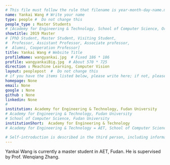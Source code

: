 ```yaml
---
# This file must follow the rule that filename is year-month-day-name.md .
name: Yankai Wang # Write your name
type: people #  Do not change this
people_type : Master Students
# [Academy for Engineering & Technology, School of Computer Science, Organizer]
showtitle: 2019 Master
# [PhD Student, Master Student, Visiting Student,
#  Professor, Assistant Professor, Associate professor,
#  Alumni, Cooperation Professor]
title: Yankai Wang # Website Title
profileName: wangyankai.jpg  # Fixed 186 * 186
profile: wangyankaiBig.jpg  # About 570 * 725
direction : Meachine Learning, Computer Vision
layout: peoplepost  #  Do not change this
# if you have the items listed below, please write here; if not, please write None.
homepage: None
email: None
google : None
github : None
linkedin: None
# 
institution: Academy for Engineering & Technology, Fudan University
# Academy for Engineering & Technology, Fudan University
# School of Computer Science, Fudan University
institutionShort:  Academy for Engineering & Technology
# Academy for Engineering & Technology = AET, School of Computer Science = SCS

# Self-introduction is described in the third person, including information such as educational experience
---
```


Yankai Wang is currently a master student in AET, Fudan. He is supervised by Prof. Wenqiang Zhang.



 

